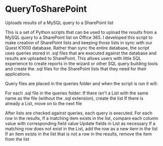 # QueryToSharePoint
Uploads results of a MySQL query to a SharePoint list

This is a set of Python scripts that can be used to upload the results from a MySQL query to a SharePoint list on Office 365. I developed this script to make creation of SharePoint lists and keeping those lists in sync with our Quest K1000 database. Rather than sync the entire database, the script uses queries stored in .sql files that are executed against the database and results are uploaded to SharePoint. This allows users with little SQL experience to create reports in the wizard or other SQL query building tools and create the .sql files for the SharePoint lists that they need for their applications.

Query files are placed in the queries folder and when the script is run it will:

For each .sql file in the queries folder:
  If there isn't a List with the same name as the file (without the .sql extension), create the list
  If there is already a List, move on to the next file

After lists are checked against queries, each query is executed.
  For each row in the results, 
    If a matching item exists in the list, compare each column value with corresponding field value
      Update fields in List as necessary
    If a matching row does not exist in the List, add the row as a new item in the list
    If an item exists in the list that is not a row in the results, remove the item from the list


  
